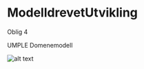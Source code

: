 # ModelldrevetUtvikling
Oblig 4

UMPLE Domenemodell

![alt text](https://github.com/180312/ModelldrevetUtvikling/blob/master/UMPLE/Merknad%202019-04-25%20093151.png)
